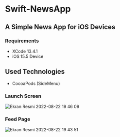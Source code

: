 # Swift-NewsApp

## A Simple News App for iOS Devices

### Requirements
- XCode 13.4.1
- iOS 15.5 Device

## Used Technologies
- CocoaPods (SideMenu)

### Launch Screen
![Ekran Resmi 2022-08-22 19 46 09](https://user-images.githubusercontent.com/94564308/185975103-8ded4257-33cf-4cd1-8776-d0fd5437c592.png)

### Feed Page
![Ekran Resmi 2022-08-22 19 43 51](https://user-images.githubusercontent.com/94564308/185975252-b91986e3-92ad-4d7a-870a-e4034f93f3b0.png)
